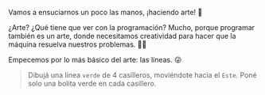 <gs-toolbox toolbox-url="https://raw.githubusercontent.com/MumukiProject/mumuki-guia-gobstones-practica-primeros-programas-kids/master/assets/toolbox_1553281025747.xml"></gs-toolbox>

Vamos a ensuciarnos un poco las manos, ¡haciendo arte! :art:

¿Arte? ¿Qué tiene que ver con la programación? Mucho, porque programar también es un arte, donde necesitamos creatividad para hacer que la máquina resuelva nuestros problemas. :ok_woman:

Empecemos por lo más básico del arte: las líneas. :stuck_out_tongue_winking_eye: 

> Dibujá una línea `verde` de 4 casilleros, moviéndote hacia el `Este`. Poné solo una bolita verde en cada casillero. 
